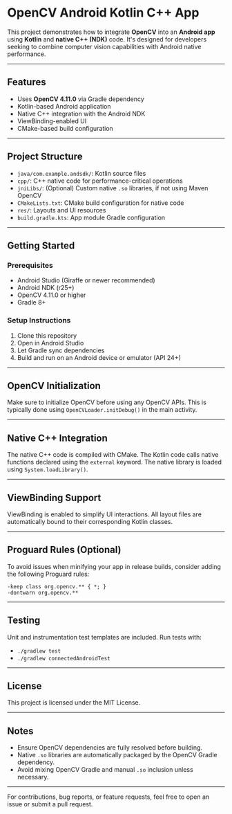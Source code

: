# OpenCV Android Kotlin C++ App

This project demonstrates how to integrate **OpenCV** into an **Android app** using **Kotlin** and **native C++ (NDK)** code. It's designed for developers seeking to combine computer vision capabilities with Android native performance.

---

## Features

- Uses **OpenCV 4.11.0** via Gradle dependency
- Kotlin-based Android application
- Native C++ integration with the Android NDK
- ViewBinding-enabled UI
- CMake-based build configuration

---

## Project Structure

- `java/com.example.andsdk/`: Kotlin source files
- `cpp/`: C++ native code for performance-critical operations
- `jniLibs/`: (Optional) Custom native `.so` libraries, if not using Maven OpenCV
- `CMakeLists.txt`: CMake build configuration for native code
- `res/`: Layouts and UI resources
- `build.gradle.kts`: App module Gradle configuration

---

## Getting Started

### Prerequisites

- Android Studio (Giraffe or newer recommended)
- Android NDK (r25+)
- OpenCV 4.11.0 or higher
- Gradle 8+

### Setup Instructions

1. Clone this repository
2. Open in Android Studio
3. Let Gradle sync dependencies
4. Build and run on an Android device or emulator (API 24+)

---

## OpenCV Initialization

Make sure to initialize OpenCV before using any OpenCV APIs. This is typically done using `OpenCVLoader.initDebug()` in the main activity.

---

## Native C++ Integration

The native C++ code is compiled with CMake. The Kotlin code calls native functions declared using the `external` keyword. The native library is loaded using `System.loadLibrary()`.

---

## ViewBinding Support

ViewBinding is enabled to simplify UI interactions. All layout files are automatically bound to their corresponding Kotlin classes.

---

## Proguard Rules (Optional)

To avoid issues when minifying your app in release builds, consider adding the following Proguard rules:

```
-keep class org.opencv.** { *; }
-dontwarn org.opencv.**
```

---

## Testing

Unit and instrumentation test templates are included. Run tests with:

- `./gradlew test`
- `./gradlew connectedAndroidTest`

---

## License

This project is licensed under the MIT License.

---

## Notes

- Ensure OpenCV dependencies are fully resolved before building.
- Native `.so` libraries are automatically packaged by the OpenCV Gradle dependency.
- Avoid mixing OpenCV Gradle and manual `.so` inclusion unless necessary.

---

For contributions, bug reports, or feature requests, feel free to open an issue or submit a pull request.

